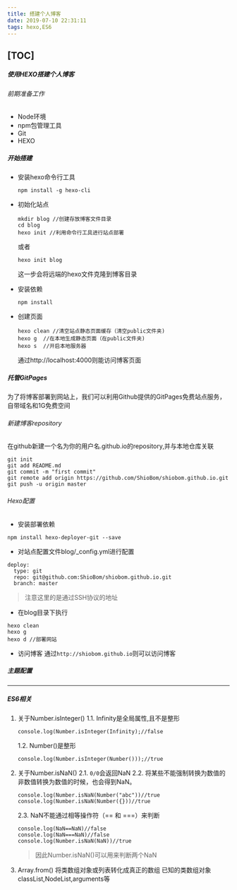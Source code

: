 ```yaml
---
title: 搭建个人博客
date: 2019-07-10 22:31:11
tags: hexo,ES6
---
```

[TOC]
----
##### 使用HEXO搭建个人博客
###### 前期准备工作
- Node环境
- npm包管理工具
- Git
- HEXO
##### 开始搭建
- 安装hexo命令行工具
   ```
   npm install -g hexo-cli
   ```
- 初始化站点
    ```
    mkdir blog //创建存放博客文件目录
    cd blog
    hexo init //利用命令行工具进行站点部署
    ```
    或者
    ```
    hexo init blog
    ```
    这一步会将远端的hexo文件克隆到博客目录

- 安装依赖
    ```
    npm install
    ```
- 创建页面
    ```
    hexo clean //清空站点静态页面缓存（清空public文件夹)  
    hexo g  //在本地生成静态页面（在public文件夹)
    hexo s  //开启本地服务器
    ```
    通过http://localhost:4000则能访问博客页面
##### 托管GitPages
为了将博客部署到网站上，我们可以利用Github提供的GitPages免费站点服务，自带域名和1G免费空间
###### 新建博客repository
在github新建一个名为你的用户名.github.io的repository,并与本地仓库关联
```
git init
git add README.md
git commit -m "first commit"
git remote add origin https://github.com/ShioBom/shiobom.github.io.git
git push -u origin master
```
###### Hexo配置
- 安装部署依赖
```
npm install hexo-deployer-git --save
```
- 对站点配置文件blog/_config.yml进行配置
```
deploy:
  type: git
  repo: git@github.com:ShioBom/shiobom.github.io.git
  branch: master
```
> 注意这里的是通过SSH协议的地址
- 在blog目录下执行
```
hexo clean
hexo g
hexo d //部署网站
```
- 访问博客
通过`http://shiobom.github.io`则可以访问博客
##### 主题配置
----
##### ES6相关
1. 关于Number.isInteger()
    1.1. Infinity是全局属性,且不是整形
    ```
    console.log(Number.isInteger(Infinity);//false
    ```
    1.2. Number()是整形
    ```
    console.log(Number.isInteger(Number()));//true
    ```
2. 关于Number.isNaN()
    2.1. `0/0`会返回NaN
    2.2. 将某些不能强制转换为数值的非数值转换为数值的时候，也会得到NaN。
    ```
    console.log(Number.isNaN(Number("abc"))//true
    console.log(Number.isNaN(Number({}))//true
    ```
    2.3. NaN不能通过相等操作符（== 和 ===）来判断
    ```
    console.log(NaN==NaN)//false
    console.log(NaN===NaN)//false
    console.log(Number.isNaN(NaN))//true
    ```
    > 因此Number.isNaN()可以用来判断两个NaN

3. Array.from()
将类数组对象或列表转化成真正的数组
    已知的类数组对象classList,NodeList,arguments等